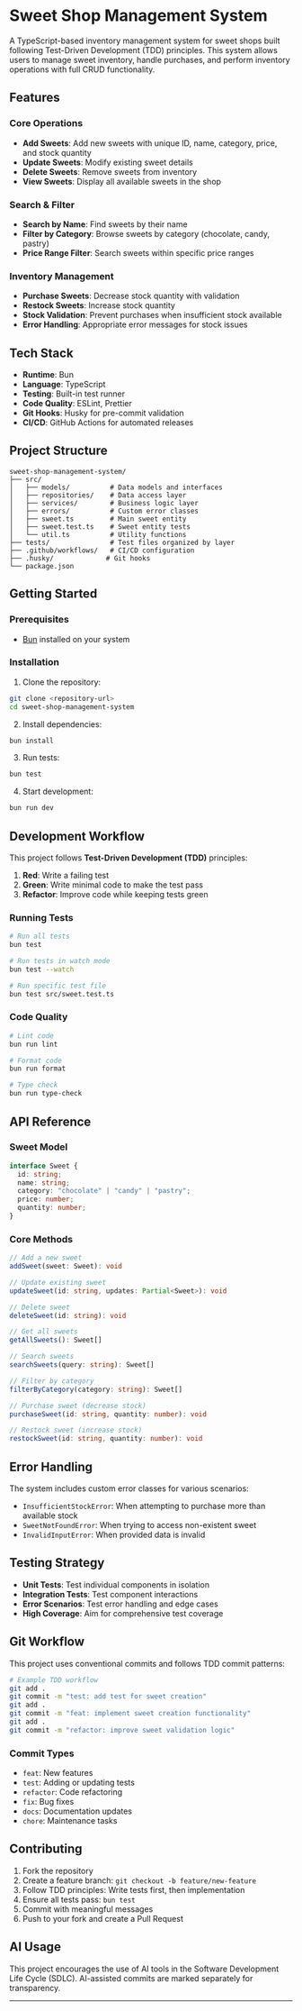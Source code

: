 # Sweet Shop Management System

A TypeScript-based inventory management system for sweet shops built following Test-Driven Development (TDD) principles. This system allows users to manage sweet inventory, handle purchases, and perform inventory operations with full CRUD functionality.

## Features

### Core Operations

- **Add Sweets**: Add new sweets with unique ID, name, category, price, and stock quantity
- **Update Sweets**: Modify existing sweet details
- **Delete Sweets**: Remove sweets from inventory
- **View Sweets**: Display all available sweets in the shop

### Search & Filter

- **Search by Name**: Find sweets by their name
- **Filter by Category**: Browse sweets by category (chocolate, candy, pastry)
- **Price Range Filter**: Search sweets within specific price ranges

### Inventory Management

- **Purchase Sweets**: Decrease stock quantity with validation
- **Restock Sweets**: Increase stock quantity
- **Stock Validation**: Prevent purchases when insufficient stock available
- **Error Handling**: Appropriate error messages for stock issues

## Tech Stack

- **Runtime**: Bun
- **Language**: TypeScript
- **Testing**: Built-in test runner
- **Code Quality**: ESLint, Prettier
- **Git Hooks**: Husky for pre-commit validation
- **CI/CD**: GitHub Actions for automated releases

## Project Structure

```
sweet-shop-management-system/
├── src/
│   ├── models/          # Data models and interfaces
│   ├── repositories/    # Data access layer
│   ├── services/        # Business logic layer
│   ├── errors/          # Custom error classes
│   ├── sweet.ts         # Main sweet entity
│   ├── sweet.test.ts    # Sweet entity tests
│   └── util.ts          # Utility functions
├── tests/               # Test files organized by layer
├── .github/workflows/   # CI/CD configuration
├── .husky/             # Git hooks
└── package.json
```

## Getting Started

### Prerequisites

- [Bun](https://bun.sh/) installed on your system

### Installation

1. Clone the repository:

```bash
git clone <repository-url>
cd sweet-shop-management-system
```

2. Install dependencies:

```bash
bun install
```

3. Run tests:

```bash
bun test
```

4. Start development:

```bash
bun run dev
```

## Development Workflow

This project follows **Test-Driven Development (TDD)** principles:

1. **Red**: Write a failing test
2. **Green**: Write minimal code to make the test pass
3. **Refactor**: Improve code while keeping tests green

### Running Tests

```bash
# Run all tests
bun test

# Run tests in watch mode
bun test --watch

# Run specific test file
bun test src/sweet.test.ts
```

### Code Quality

```bash
# Lint code
bun run lint

# Format code
bun run format

# Type check
bun run type-check
```

## API Reference

### Sweet Model

```typescript
interface Sweet {
  id: string;
  name: string;
  category: "chocolate" | "candy" | "pastry";
  price: number;
  quantity: number;
}
```

### Core Methods

```typescript
// Add a new sweet
addSweet(sweet: Sweet): void

// Update existing sweet
updateSweet(id: string, updates: Partial<Sweet>): void

// Delete sweet
deleteSweet(id: string): void

// Get all sweets
getAllSweets(): Sweet[]

// Search sweets
searchSweets(query: string): Sweet[]

// Filter by category
filterByCategory(category: string): Sweet[]

// Purchase sweet (decrease stock)
purchaseSweet(id: string, quantity: number): void

// Restock sweet (increase stock)
restockSweet(id: string, quantity: number): void
```

## Error Handling

The system includes custom error classes for various scenarios:

- `InsufficientStockError`: When attempting to purchase more than available stock
- `SweetNotFoundError`: When trying to access non-existent sweet
- `InvalidInputError`: When provided data is invalid

## Testing Strategy

- **Unit Tests**: Test individual components in isolation
- **Integration Tests**: Test component interactions
- **Error Scenarios**: Test error handling and edge cases
- **High Coverage**: Aim for comprehensive test coverage

## Git Workflow

This project uses conventional commits and follows TDD commit patterns:

```bash
# Example TDD workflow
git add .
git commit -m "test: add test for sweet creation"
git add .
git commit -m "feat: implement sweet creation functionality"
git add .
git commit -m "refactor: improve sweet validation logic"
```

### Commit Types

- `feat`: New features
- `test`: Adding or updating tests
- `refactor`: Code refactoring
- `fix`: Bug fixes
- `docs`: Documentation updates
- `chore`: Maintenance tasks

## Contributing

1. Fork the repository
2. Create a feature branch: `git checkout -b feature/new-feature`
3. Follow TDD principles: Write tests first, then implementation
4. Ensure all tests pass: `bun test`
5. Commit with meaningful messages
6. Push to your fork and create a Pull Request

## AI Usage

This project encourages the use of AI tools in the Software Development Life Cycle (SDLC). AI-assisted commits are marked separately for transparency.

---
